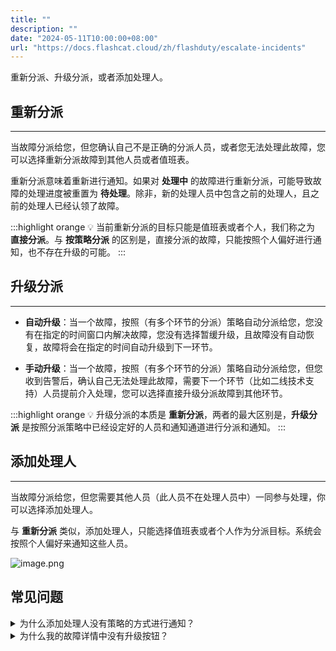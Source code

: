 ```yaml
---
title: ""
description: ""
date: "2024-05-11T10:00:00+08:00"
url: "https://docs.flashcat.cloud/zh/flashduty/escalate-incidents"
---
```


重新分派、升级分派，或者添加处理人。

## 重新分派
---

当故障分派给您，但您确认自己不是正确的分派人员，或者您无法处理此故障，您可以选择重新分派故障到其他人员或者值班表。

重新分派意味着重新进行通知。如果对 **处理中** 的故障进行重新分派，可能导致故障的处理进度被重置为 **待处理**。除非，新的处理人员中包含之前的处理人，且之前的处理人已经认领了故障。

:::highlight orange 💡 
当前重新分派的目标只能是值班表或者个人，我们称之为 **直接分派**。与 **按策略分派** 的区别是，直接分派的故障，只能按照个人偏好进行通知，也不存在升级的可能。
:::


## 升级分派
---

- **自动升级**：当一个故障，按照（有多个环节的分派）策略自动分派给您，您没有在指定的时间窗口内解决故障，您没有选择暂缓升级，且故障没有自动恢复，故障将会在指定的时间自动升级到下一环节。

- **手动升级**：当一个故障，按照（有多个环节的分派）策略自动分派给您，但您收到告警后，确认自己无法处理此故障，需要下一个环节（比如二线技术支持）人员提前介入处理，您可以选择直接升级分派故障到其他环节。

:::highlight orange 💡 
升级分派的本质是 **重新分派**，两者的最大区别是，**升级分派** 是按照分派策略中已经设定好的人员和通知通道进行分派和通知。
:::

## 添加处理人
---

当故障分派给您，但您需要其他人员（此人员不在处理人员中）一同参与处理，你可以选择添加处理人。

与 **重新分派** 类似，添加处理人，只能选择值班表或者个人作为分派目标。系统会按照个人偏好来通知这些人员。

![image.png](https://download.flashcat.cloud/flashduty/kb/incident-reassign.png)

## 常见问题

<details>
  <summary>为什么添加处理人没有策略的方式进行通知？</summary>
  
  添加处理人以及重新分派默认按照个人通知偏好进行设置，您可以在个人设置页面进行更新。未来我们会支持，您在分派时，自主修改通知方式。
</details>
<details>
  <summary>为什么我的故障详情中没有升级按钮？</summary>
  
  仅当故障按照分派策略进行分派时，您才可以在不同的分派环节之间进行切换。当您选择直接分派（比如通过重新分派指定了个人）时，故障与任何分派策略无关，也无法通过策略进行升级。
</details>

